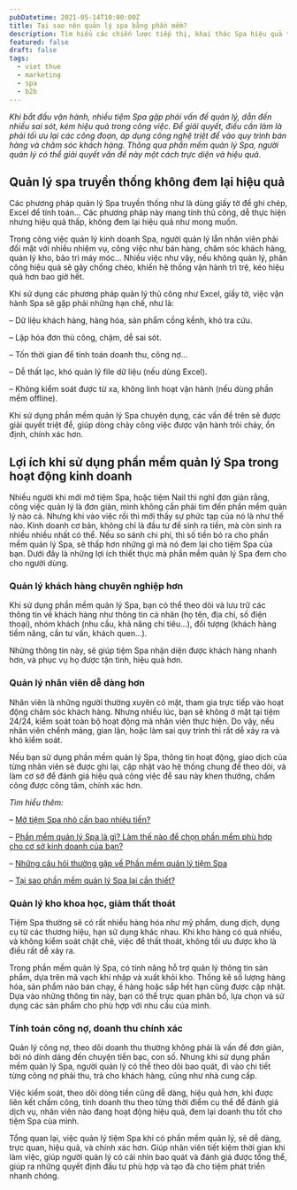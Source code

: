 ```yaml
---
pubDatetime: 2021-05-14T10:00:00Z
title: Tại sao nên quản lý spa bằng phần mềm?
description: Tìm hiểu các chiến lược tiếp thị, khai thác Spa hiệu quả trong chuỗi bài viết sau của nhavantuonglai để áp dụng và đem lại hiệu quả thiết thực cho giải pháp của bạn.
featured: false
draft: false
tags:
  - viet thue
  - marketing
  - spa
  - b2b
---
```


_Khi bắt đầu vận hành, nhiều tiệm Spa gặp phải vấn đề quản lý, dẫn đến nhiều sai sót, kém hiệu quả trong công việc. Để giải quyết, điều cần làm là phải tối ưu lại các công đoạn, áp dụng công nghệ triệt để vào quy trình bán hàng và chăm sóc khách hàng. Thông qua phần mềm quản lý Spa, người quản lý có thể giải quyết vấn đề này một cách trực diện và hiệu quả._

## Quản lý spa truyền thống không đem lại hiệu quả

Các phương pháp quản lý Spa truyền thống như là dùng giấy tờ để ghi chép, Excel để tính toán… Các phương pháp này mang tính thủ công, dễ thực hiện nhưng hiệu quả thấp, không đem lại hiệu quả như mong muốn.

Trong công việc quản lý kinh doanh Spa, người quản lý lẫn nhân viên phải đối mặt với nhiều nhiệm vụ, công việc như bán hàng, chăm sóc khách hàng, quản lý kho, bảo trì máy móc… Nhiều việc như vậy, nếu không quản lý, phân công hiệu quả sẽ gây chồng chéo, khiến hệ thống vận hành trì trệ, kéo hiệu quả hơn bao giờ hết.

Khi sử dụng các phương pháp quản lý thủ công như Excel, giấy tờ, việc vận hành Spa sẽ gặp phải những hạn chế, như là:

– Dữ liệu khách hàng, hàng hóa, sản phẩm cồng kềnh, khó tra cứu.

– Lập hóa đơn thủ công, chậm, dễ sai sót.

– Tốn thời gian để tính toán doanh thu, công nợ…

– Dễ thất lạc, khó quản lý file dữ liệu (nếu dùng Excel).

– Không kiểm soát được từ xa, không linh hoạt vận hành (nếu dùng phần mềm offline).

Khi sử dụng phần mềm quản lý Spa chuyên dụng, các vấn đề trên sẽ được giải quyết triệt để, giúp dòng chảy công việc được vận hành trôi chảy, ổn định, chính xác hơn.

## Lợi ích khi sử dụng phần mềm quản lý Spa trong hoạt động kinh doanh

Nhiều người khi mới mở tiệm Spa, hoặc tiệm Nail thì nghĩ đơn giản rằng, công việc quản lý là đơn giản, mình không cần phải tìm đến phần mềm quản lý nào cả. Nhưng khi vào việc rồi thì mới thấy sự phức tạp của nó là như thế nào. Kinh doanh cơ bản, không chỉ là đầu tư để sinh ra tiền, mà còn sinh ra nhiều nhiều nhất có thể. Nếu so sánh chi phí, thì số tiền bỏ ra cho phần mềm quản lý Spa, sẽ thấp hơn những gì mà nó đem lại cho tiệm Spa của bạn. Dưới đây là những lợi ích thiết thực mà phần mềm quản lý Spa đem cho cho người dùng.

### Quản lý khách hàng chuyên nghiệp hơn

Khi sử dụng phần mềm quản lý Spa, bạn có thể theo dõi và lưu trữ các thông tin về khách hàng như thông tin cá nhân (họ tên, địa chỉ, số điện thoại), nhóm khách (nhu cầu, khả năng chi tiêu…), đối tượng (khách hàng tiềm năng, cần tư vấn, khách quen…).

Những thông tin này, sẽ giúp tiệm Spa nhận diện được khách hàng nhanh hơn, và phục vụ họ được tận tình, hiệu quả hơn.

### Quản lý nhân viên dễ dàng hơn

Nhân viên là những người thường xuyên có mặt, tham gia trực tiếp vào hoạt động chăm sóc khách hàng. Nhưng nhiều lúc, bạn sẽ không ở mặt tại tiệm 24/24, kiểm soát toàn bộ hoạt động mà nhân viên thực hiện. Do vậy, nếu nhân viên chểnh mảng, gian lận, hoặc làm sai quy trình thì rất dễ xảy ra và khó kiểm soát.

Nếu bạn sử dụng phần mềm quản lý Spa, thông tin hoạt động, giao dịch của từng nhân viên sẽ được ghi lại, cập nhật vào hệ thống chung để theo dõi, và làm cơ sở để đánh giá hiệu quả công việc để sau này khen thưởng, chấm công được công tâm, chính xác hơn.

_Tìm hiểu thêm:_

– [Mở tiệm Spa nhỏ cần bao nhiêu tiền?](https://nhavantuonglai.com/posts/mo-tiem-spa-nho-can-bao-nhieu-tien)

– [Phần mềm quản lý Spa là gì? Làm thế nào để chọn phần mềm phù hợp cho cơ sở kinh doanh của bạn?](https://nhavantuonglai.com/posts/)

– [Những câu hỏi thường gặp về Phần mềm quản lý tiệm Spa](https://nhavantuonglai.com/posts/nhung-cau-hoi-thuong-gap-ve-phan-mem-quan-ly-tiem-spa)

– [Tại sao phần mềm quản lý Spa lại cần thiết?](https://nhavantuonglai.com/posts/tai-sao-phan-mem-quan-ly-spa-lai-can-thiet)

### Quản lý kho khoa học, giảm thất thoát

Tiệm Spa thường sẽ có rất nhiều hàng hóa như mỹ phẩm, dung dịch, dụng cụ từ các thương hiệu, hạn sử dụng khác nhau. Khi kho hàng có quá nhiều, và không kiểm soát chặt chẽ, việc để thất thoát, không tối ưu được kho là điều rất dễ xảy ra.

Trong phần mềm quản lý Spa, có tính năng hỗ trợ quản lý thông tin sản phẩm, dựa trên mã vạch khi nhập và xuất khỏi kho. Thống kê số lượng hàng hóa, sản phẩm nào bán chạy, ế hàng hoặc sắp hết hạn cũng được cập nhật. Dựa vào những thông tin này, bạn có thể trực quan phân bổ, lựa chọn và sử dụng các sản phẩm cho phù hợp với nhu cầu của mình.

### Tính toán công nợ, doanh thu chính xác

Quản lý công nợ, theo dõi doanh thu thường không phải là vấn đề đơn giản, bởi nó dính dáng đến chuyện tiền bạc, con số. Nhưng khi sử dụng phần mềm quản lý Spa, người quản lý có thể theo dõi bao quát, đi vào chi tiết từng công nợ phải thu, trả cho khách hàng, cũng như nhà cung cấp.

Việc kiểm soát, theo dõi dòng tiền cũng dễ dàng, hiệu quả hơn, khi được liên kết chấm công, tính doanh thu theo từng thời điểm cụ thể để đánh giá dịch vụ, nhân viên nào đang hoạt động hiệu quả, đem lại doanh thu tốt cho tiệm Spa của mình.

Tổng quan lại, việc quản lý tiệm Spa khi có phần mềm quản lý, sẽ dễ dàng, trực quan, hiệu quả, và chính xác hơn. Giúp nhân viên tiết kiệm thời gian khi làm việc, giúp người quản lý có cái nhìn bao quát và đánh giá được tổng thể, giúp ra những quyết định đầu tư phù hợp và tạo đà cho tiệm phát triển nhanh chóng.
